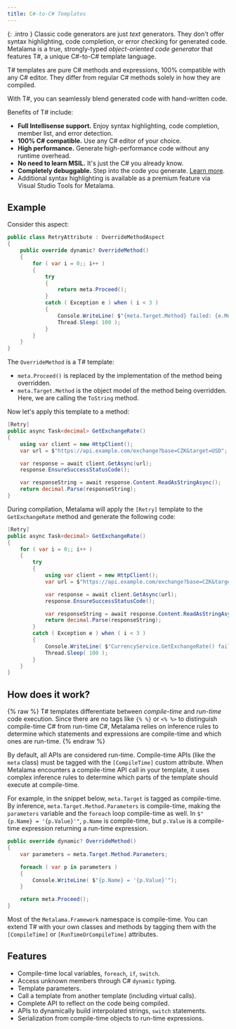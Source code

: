```yaml
---
title: C#-to-C# Templates
---
```


{: .intro }
Classic code generators are just _text_ generators. They don't offer syntax highlighting, code completion, or error checking for generated code. Metalama is a true, strongly-typed _object-oriented code generator_ that features T#, a unique C#-to-C# template language.

T# templates are pure C# methods and expressions, 100% compatible with any C# editor. They differ from regular C# methods solely in how they are compiled.

With T#, you can seamlessly blend generated code with hand-written code.

Benefits of T# include:

- **Full Intellisense support.** Enjoy syntax highlighting, code completion, member list, and error detection.
- **100% C# compatible.** Use any C# editor of your choice.
- **High performance.** Generate high-performance code without any runtime overhead.
- **No need to learn MSIL.** It's just the C# you already know.
- **Completely debuggable.** Step into the code you generate. [Learn more](../debugging).
- Additional syntax highlighting is available as a premium feature via Visual Studio Tools for Metalama.

## Example

Consider this aspect:

```csharp
public class RetryAttribute : OverrideMethodAspect
{
    public override dynamic? OverrideMethod()
    {
        for ( var i = 0;; i++ )
        {
            try
            {
                return meta.Proceed();
            }
            catch ( Exception e ) when ( i < 3 )
            {
                Console.WriteLine( $"{meta.Target.Method} failed: {e.Message}" );
                Thread.Sleep( 100 );
            }
        }
    }
}
```

The `OverrideMethod` is a T# template:

- `meta.Proceed()` is replaced by the implementation of the method being overridden.
- `meta.Target.Method` is the object model of the method being overridden. Here, we are calling the `ToString` method.

Now let's apply this template to a method:

```csharp
[Retry]
public async Task<decimal> GetExchangeRate()
{
    using var client = new HttpClient();
    var url = $"https://api.example.com/exchange?base=CZK&target=USD";

    var response = await client.GetAsync(url);
    response.EnsureSuccessStatusCode();

    var responseString = await response.Content.ReadAsStringAsync();
    return decimal.Parse(responseString);
}
```

During compilation, Metalama will apply the `[Retry]` template to the `GetExchangeRate` method and generate the following code:

```csharp
[Retry]
public async Task<decimal> GetExchangeRate()
{
    for ( var i = 0;; i++ )
    {
        try
        {
            using var client = new HttpClient();
            var url = $"https://api.example.com/exchange?base=CZK&target=USD";

            var response = await client.GetAsync(url);
            response.EnsureSuccessStatusCode();

            var responseString = await response.Content.ReadAsStringAsync();
            return decimal.Parse(responseString);
        }
        catch ( Exception e ) when ( i < 3 )
        {
            Console.WriteLine( $"CurrencyService.GetExchangeRate() failed: {e.Message}" );
            Thread.Sleep( 100 );
        }
    }
}
```

## How does it work?

{% raw %}
T# templates differentiate between *compile-time* and *run-time* code execution. Since there are no tags like `{% %}` or `<% %>` to distinguish compile-time C# from run-time C#, Metalama relies on inference rules to determine which statements and expressions are compile-time and which ones are run-time.
{% endraw %}

By default, all APIs are considered run-time. Compile-time APIs (like the `meta` class) must be tagged with the `[CompileTime]` custom attribute. When Metalama encounters a compile-time API call in your template, it uses complex inference rules to determine which parts of the template should execute at compile-time.

For example, in the snippet below, `meta.Target` is tagged as compile-time. By inference, `meta.Target.Method.Parameters` is compile-time, making the `parameters` variable and the `foreach` loop compile-time as well. In `$"{p.Name} = '{p.Value}'"`, `p.Name` is compile-time, but `p.Value` is a compile-time expression returning a run-time expression.

```csharp
public override dynamic? OverrideMethod()
{
    var parameters = meta.Target.Method.Parameters;

    foreach ( var p in parameters )
    {
        Console.WriteLine( $"{p.Name} = '{p.Value}'");
    }

    return meta.Proceed();
}
```

Most of the `Metalama.Framework` namespace is compile-time. You can extend T# with your own classes and methods by tagging them with the `[CompileTime]` or `[RunTimeOrCompileTime]` attributes.

## Features

- Compile-time local variables, `foreach`, `if`, `switch`.
- Access unknown members through C# `dynamic` typing.
- Template parameters.
- Call a template from another template (including virtual calls).
- Complete API to reflect on the code being compiled.
- APIs to dynamically build interpolated strings, `switch` statements.
- Serialization from compile-time objects to run-time expressions.
